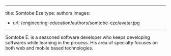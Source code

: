 
---
title: Somtobe Eze
type: authors
images:
  - url: /engineering-education/authors/somtobe-eze/avatar.jpg 
---
Somtobe E. is a seasoned software developer who keeps developing softwares while learning in the process. His area of specialty focuses on both web and mobile based technologies.
